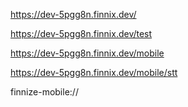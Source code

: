 https://dev-5pgg8n.finnix.dev/

https://dev-5pgg8n.finnix.dev/test

https://dev-5pgg8n.finnix.dev/mobile

https://dev-5pgg8n.finnix.dev/mobile/stt


finnize-mobile://

